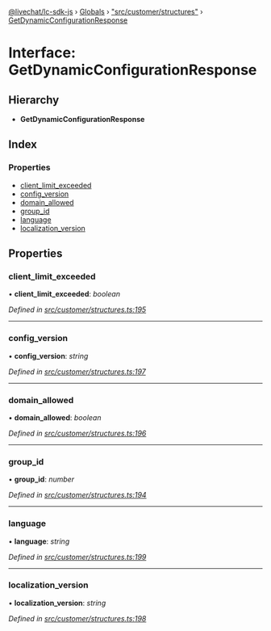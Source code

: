 [@livechat/lc-sdk-js](../README.md) › [Globals](../globals.md) › ["src/customer/structures"](../modules/_src_customer_structures_.md) › [GetDynamicConfigurationResponse](_src_customer_structures_.getdynamicconfigurationresponse.md)

# Interface: GetDynamicConfigurationResponse

## Hierarchy

* **GetDynamicConfigurationResponse**

## Index

### Properties

* [client_limit_exceeded](_src_customer_structures_.getdynamicconfigurationresponse.md#client_limit_exceeded)
* [config_version](_src_customer_structures_.getdynamicconfigurationresponse.md#config_version)
* [domain_allowed](_src_customer_structures_.getdynamicconfigurationresponse.md#domain_allowed)
* [group_id](_src_customer_structures_.getdynamicconfigurationresponse.md#group_id)
* [language](_src_customer_structures_.getdynamicconfigurationresponse.md#language)
* [localization_version](_src_customer_structures_.getdynamicconfigurationresponse.md#localization_version)

## Properties

###  client_limit_exceeded

• **client_limit_exceeded**: *boolean*

*Defined in [src/customer/structures.ts:195](https://github.com/livechat/lc-sdk-js/blob/04572ce/src/customer/structures.ts#L195)*

___

###  config_version

• **config_version**: *string*

*Defined in [src/customer/structures.ts:197](https://github.com/livechat/lc-sdk-js/blob/04572ce/src/customer/structures.ts#L197)*

___

###  domain_allowed

• **domain_allowed**: *boolean*

*Defined in [src/customer/structures.ts:196](https://github.com/livechat/lc-sdk-js/blob/04572ce/src/customer/structures.ts#L196)*

___

###  group_id

• **group_id**: *number*

*Defined in [src/customer/structures.ts:194](https://github.com/livechat/lc-sdk-js/blob/04572ce/src/customer/structures.ts#L194)*

___

###  language

• **language**: *string*

*Defined in [src/customer/structures.ts:199](https://github.com/livechat/lc-sdk-js/blob/04572ce/src/customer/structures.ts#L199)*

___

###  localization_version

• **localization_version**: *string*

*Defined in [src/customer/structures.ts:198](https://github.com/livechat/lc-sdk-js/blob/04572ce/src/customer/structures.ts#L198)*
